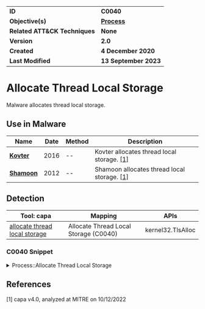 <table>
<tr>
<td><b>ID</b></td>
<td><b>C0040</b></td>
</tr>
<tr>
<td><b>Objective(s)</b></td>
<td><b><a href="../process">Process</a></b></td>
</tr>
<tr>
<td><b>Related ATT&CK Techniques</b></td>
<td><b>None</b></td>
</tr>
<tr>
<td><b>Version</b></td>
<td><b>2.0</b></td>
</tr>
<tr>
<td><b>Created</b></td>
<td><b>4 December 2020</b></td>
</tr>
<tr>
<td><b>Last Modified</b></td>
<td><b>13 September 2023</b></td>
</tr>
</table>


# Allocate Thread Local Storage

Malware allocates thread local storage. 

## Use in Malware

|Name|Date|Method|Description|
|---|---|---|---|
|[**Kovter**](../xample-malware/kovter.md)|2016|--|Kovter allocates thread local storage. [[1]](#1)|
|[**Shamoon**](../xample-malware/shamoon.md)|2012|--|Shamoon allocates thread local storage. [[1]](#1)|

## Detection

|Tool: capa|Mapping|APIs|
|---|---|---|
|[allocate thread local storage](https://github.com/mandiant/capa-rules/blob/master/host-interaction/process/allocate-thread-local-storage.yml)|Allocate Thread Local Storage (C0040)|kernel32.TlsAlloc|

### C0040 Snippet
<details>
<summary> Process::Allocate Thread Local Storage </summary>
SHA256: 0b8e662e7e595ef56396a298c367b74721d66591d856e8a8241fcdd60d08373c
Location: 0x4142CB
<pre>
call    dword ptr [->KERNEL32.DLL::TlsAlloc]    ; call Windows API function to allocate thread local storage
</pre>
</details>

## References

<a name="1">[1]</a> capa v4.0, analyzed at MITRE on 10/12/2022

